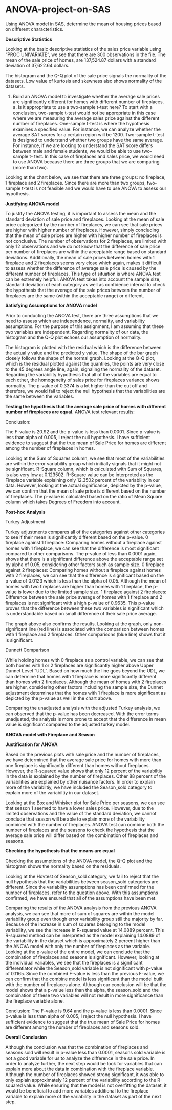 # ANOVA-project-on-SAS
Using ANOVA model in SAS, determine the mean of housing prices based on different characteristics.



**Descriptive Statistics**
 
Looking at the basic descriptive statistics of the sales price variable using “PROC UNIVARIATE”, we see that there are 300 observations in the file. The mean of the sale price of homes, are 137,524.87 dollars with a standard deviation of 37,622.64 dollars.
 
 
The histogram and the Q-Q plot of the sale price signals the normality of the datasets. Low value of kurtosis and skewness also shows normality of the datasets.

1.	Build an ANOVA model to investigate whether the average sale prices are significantly different for homes with different number of fireplaces. 
a.	Is it appropriate to use a two-sample t-test here?
To start with a conclusion, two-sample t-test would not be appropriate in this case where we are measuring the average sales price against the different number of fireplaces.
One-sample t-test is where the hypothesis examines a specified value. For instance, we can analyze whether the average SAT scores for a certain region will be 1200. Two-sample t-test is designed to understand whether two groups have the same average. For instance, if we are looking to understand the SAT score differs between male and female students, we would be able to use two-sample t- test. In this case of fireplaces and sales price, we would need to use ANOVA because there are three groups that we are comparing (more than two).
 
Looking at the chart below, we see that there are three groups: no fireplace, 1 fireplace and 2 fireplaces. Since there are more than two groups, two-sample t-test is not feasible and we would have to use ANOVA to assess our hypothesis.


**Justifying ANOVA model**

  
To justify the ANOVA testing, it is important to assess the mean and the standard deviation of sale price and fireplaces. Looking at the mean of sale price categorized by the number of fireplaces, we can see that sale prices are higher with higher number of fireplaces. However, simply concluding that the mean of sale prices are higher with higher number of fireplaces is not conclusive. The number of observations for 2 fireplaces, are limited with only 12 observations and we do not know that the difference of sale price per number of fireplaces are within the acceptable range based on standard deviations. Additionally, the mean of sale prices between homes with 1 fireplace and 2 fireplaces seems very close which again, makes it difficult to assess whether the difference of average sale price is caused by the different number of fireplaces. 
This type of situation is where ANOVA test can be extremely helpful. ANOVA test takes into account the sample size, standard deviation of each category as well as confidence interval to check the hypothesis that the average of the sale prices between the number of fireplaces are the same (within the acceptable range) or different.


**Satisfying Assumptions for ANOVA model**

Prior to conducting the ANOVA test, there are three assumptions that we need to assess which are independence, normality, and variability assumptions. For the purpose of this assignment, I am assuming that these two variables are independent. Regarding normality of our data, the histogram and the Q-Q plot echoes our assumption of normality. 
  
The histogram is plotted with the residual which is the difference between the actual y value and the predicted y value. The shape of the bar graph closely follows the shape of the normal graph. Looking at the Q-Q plot, which is the residual plotted against the quantiles, the points are very close to the 45 degrees angle line, again, signaling the normality of the dataset. 
Regarding the variability hypothesis that all of the variables are equal to each other, the homogeneity of sales price for fireplaces variance shows normality. The p-value of 0.3374 is a lot higher than the cut off and therefore, we would fail to reject the null hypothesis that the variabilities are the same between the variables.
 

**Testing the hypothesis that the average sale price of homes with different number of fireplaces are equal.**
ANOVA test relevant results:
 

Conclusion:

The F-value is 20.92 and the p-value is less than 0.0001. Since p-value is less than alpha of 0.005, I reject the null hypothesis.
I have sufficient evidence to suggest that the true mean of Sale Price for homes are different among the number of fireplaces in homes.

Looking at the Sum of Squares column, we see that most of the variabilities are within the error variability group which initially signals that it might not be significant. R-Square column, which is calculated with Sum of Squares, is also very low at 0.123502. R-Square value can be interpreted as the Fireplace variable explaining only 12.3502 percent of the variability in our data. However, looking at the actual significance, depicted by the p-value, we can confirm that the mean of sale price is different based on the number of fireplaces. The p-value is calculated based on the ratio of Mean Square column which takes Degrees of Freedom into account.


**Post-hoc Analysis**

Turkey Adjustment
 

Turkey adjustments compares all of the categories against other categories to see if their mean is significantly different based on the p-value. 
0 fireplace against 1 fireplace:
Comparing homes without a fireplace against homes with 1 fireplace, we can see that the difference is most significant compared to other comparisons. The p-value of less than 0.0001 again, shows that there is a significant difference above the acceptable range set by alpha of 0.05, considering other factors such as sample size.
0 fireplace against 2 fireplaces:
Comparing homes without a fireplace against homes with 2 fireplaces, we can see that the difference is significant based on the p-value of 0.0123 which is less than the alpha of 0.05. Although the mean of homes with two fireplaces are higher than homes with 1 fireplace, the p-value is lower due to the limited sample size.
1 fireplace against 2 fireplaces:
Difference between the sale price average of homes with 1 fireplace and 2 fireplaces is not significant with a high p-value of 0.9635. This p-value proves that the difference between these two variables is significant which is understandable based on small difference of their sale price average. 

The graph above also confirms the results. Looking at the graph, only non-significant line (red line) is associated with the comparison between homes with 1 fireplace and 2 fireplaces. Other comparisons (blue line) shows that it is significant.


Dunnett Comparison
 

While holding homes with 0 fireplace as a control variable, we can see that both homes with 1 or 2 fireplaces are significantly higher above Upper Dunnet Level “UDL”. Based on how much the line goes beyond the UDL, we can determine that homes with 1 fireplace is more significantly different than homes with 2 fireplaces. Although the mean of homes with 2 fireplaces are higher, considering other factors including the sample size, the Dunnet adjustment determines that the homes with 1 fireplace is more significant as depicted by the p-value as well in the chart above.

 
Comparing the unadjusted analysis with the adjusted Turkey analysis, we can observed that the p-value has been decreased. With the error terms unadjusted, the analysis is more prone to accept that the difference in mean value is significant compared to the adjusted turkey model. 


**ANOVA model with Fireplace and Season**


**Justification for ANOVA**

Based on the previous plots with sale price and the number of fireplaces, we have determined that the average sale price for homes with more than one fireplace is significantly different than homes without fireplaces. However, the R-squared value shows that only 12 percent of the variabiltiy in the data is explained by the number of fireplaces. Other 88 percent of the variabilities are explained by other nuisance factors. In order to explain more of the variabiltiy, we have included the Season_sold category to explain more of the variabiltiy in our dataset.
 
Looking at the Box and Whisker plot for Sale Price per seasons, we can see that season 1 seemed to have a lower sales price. However, due to the limited observations and the value of the standard deviation, we cannot conclude that season will be able to explain more of the variability combined with the number of fireplaces. ANOVA test can combine both the number of fireplaces and the seasons to check the hypothesis that the average sale price will differ based on the combination of fireplaces and seasons.


**Checking the hypothesis that the means are equal**

 
Checking the assumptions of the ANOVA model, the Q-Q plot and the histogram shows the normality based on the residuals. 
 
Looking at the Hovtest of Season_sold category, we fail to reject that the null hypothesis that the variabilities between season_sold categories are different. 
Since the variability assumptions has been confirmed for the number of fireplaces, refer to the question above. With this assumptions confirmed, we have ensured that all of the assumptions have been met.

 

Comparing the results of the ANOVA analysis from the previous ANOVA analysis, we can see that more of sum of squares are within the model variability group even though error variability group still the majority by far. Because of the increase in sum of squares belonging to the model variability, we see the increase in R-squared value at 14.0889 percent. This R-squared method can be interpreted as the model explaining 14.0889 of the variability in the dataset which is approximately 2 percent higher than the ANOVA model with only the number of fireplaces as the variable. 
Looking at the p-value of the entire model, we can conclude that the combination of fireplaces and seasons is significant. However, looking at the individual variables, we see that the fireplaces is a significant differentiator while the Season_sold variable is not significant with p-value of 0.1165. Since the combined F-value is less than the previous F-value, we can confirm that the combine model is less significant than the model built with the number of fireplaces alone. Although our conclusion will be that the model shows that a p-value less than the alpha, the season_sold and the combination of these two variables will not result in more significance than the fireplace variable alone.

Conclusion:
The F-value is 9.64 and the p-value is less than 0.0001. Since p-value is less than alpha of 0.005, I reject the null hypothesis.
I have sufficient evidence to suggest that the true mean of Sale Price for homes are different among the number of fireplaces and seasons sold.


**Overall Conclusion**

Although the conclusion was that the combination of fireplaces and seasons sold will result in p-value less than 0.0001, seasons sold variable is not a good variable for us to analyze the difference in the sale price. In order to analyze further, the next step would be look for variables that can explain more about the data in combination with the fireplace variable. Although the number of fireplaces showed strong significant, it was able to only explain approximately 12 percent of the variability according to the R-squared value. While ensuring that the model is not overfitting the dataset, it would be beneficial to add more variables additional to the fireplace variable to explain more of the variability in the dataset as part of the next step.
